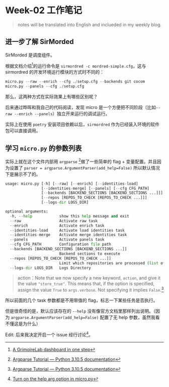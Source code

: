 # Week-02 工作笔记

> notes will be translated into English and inclueded in my weekly blog.

## 进一步了解 SirMorded

SirMorded 是调度组件。

根据文档介绍[^1]的运行命令是 `sirmordred -c mordred-simple.cfg`，这与 sirmordred 的开发环境运行模块的方式时不同的：

```python
micro.py --raw --enrich --cfg ./setup.cfg --backends git cocom
micro.py --panels --cfg ./setup.cfg
```

那么，这两种方式在实际效果上有哪些区别呢？

后来通过晔晖和我自己的代码阅读，发现 micro 是一个方便把不同阶段（比如`--raw --enrich --panels`）独立开来运行的调试运行。

实际上在使用 `poetry` 安装项目依赖以后，`sirmordred` 作为已经装入环境的软件包可以直接调用。

## 学习 `micro.py` 的参数列表

实际上就在这个文件内部用 `argparse` [^3]做了一些简单的 flag + 变量配置。并且因为设置了 `parser = argparse.ArgumentParser(add_help=False)` 所以默认情况下是展示不了的。

```python
usage: micro.py [-h] [--raw] [--enrich] [--identities-load]
                [--identities-merge] [--panels] [--cfg CFG_PATH]
                [--backends [BACKEND_SECTIONS [BACKEND_SECTIONS ...]]]
                [--repos [REPOS_TO_CHECK [REPOS_TO_CHECK ...]]]
                [--logs-dir LOGS_DIR]

optional arguments:
  -h, --help            show this help message and exit
  --raw                 Activate raw task
  --enrich              Activate enrich task
  --identities-load     Activate load identities task
  --identities-merge    Activate merge identities task
  --panels              Activate panels task
  --cfg CFG_PATH        Configuration file path
  --backends [BACKEND_SECTIONS [BACKEND_SECTIONS ...]]
                        Backend sections to execute
  --repos [REPOS_TO_CHECK [REPOS_TO_CHECK ...]]
                        Limit which repositories are processed (list of URLs)
  --logs-dir LOGS_DIR   Logs Directory
```

> action：Note that we now specify a new keyword, `action`, and give it the value `"store_true"`. This means that, if the option is specified, assign the value `True` to `args.verbose`. Not specifying it implies `False`.[^3]

所以前面的几个 task 参数都是不用带值的 flag，标志一下某些任务是否执行。

但是很奇怪的是，默认应该存在的 `--help` 没有像官方文档里那样列出说明。（因为 `argparse.ArgumentParser(add_help=False)` 配置了无 help 参数，虽然我看不懂这是为什么）

Edit: 后来我决定开启一个 issue 经行讨论[^2]。


[^1]: [A GrimoireLab dashboard in one step](https://chaoss.github.io/grimoirelab-tutorial/sirmordred/dashboard/)
[^2]: [Turn on the help arg option in micro.py](https://github.com/chaoss/grimoirelab-sirmordred/issues/560)
[^3]: [Argparse Tutorial &#8212; Python 3.10.5 documentation](https://docs.python.org/3/howto/argparse.html)

